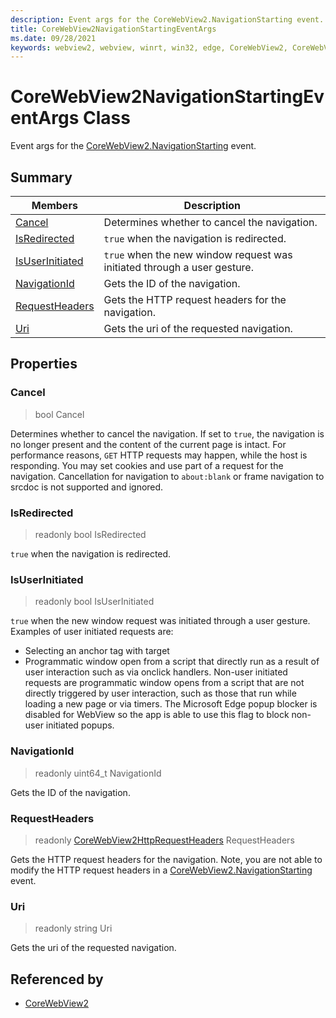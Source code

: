 ```yaml
---
description: Event args for the CoreWebView2.NavigationStarting event.
title: CoreWebView2NavigationStartingEventArgs
ms.date: 09/28/2021
keywords: webview2, webview, winrt, win32, edge, CoreWebView2, CoreWebView2Controller, browser control, edge html, CoreWebView2NavigationStartingEventArgs
---
```


# CoreWebView2NavigationStartingEventArgs Class



Event args for the [CoreWebView2.NavigationStarting](corewebview2.md#navigationstarting) event.

## Summary

Members|Description
--|--
[Cancel](#cancel) | Determines whether to cancel the navigation.
[IsRedirected](#isredirected) | `true` when the navigation is redirected.
[IsUserInitiated](#isuserinitiated) | `true` when the new window request was initiated through a user gesture.
[NavigationId](#navigationid) | Gets the ID of the navigation.
[RequestHeaders](#requestheaders) | Gets the HTTP request headers for the navigation.
[Uri](#uri) | Gets the uri of the requested navigation.

## Properties

### Cancel

>  bool Cancel

Determines whether to cancel the navigation.
If set to `true`, the navigation is no longer present and the content of the current page is intact. For performance reasons, `GET` HTTP requests may happen, while the host is responding. You may set cookies and use part of a request for the navigation. Cancellation for navigation to `about:blank` or frame navigation to srcdoc is not supported and ignored.

### IsRedirected

> readonly  bool IsRedirected

`true` when the navigation is redirected.

### IsUserInitiated

> readonly  bool IsUserInitiated

`true` when the new window request was initiated through a user gesture.
Examples of user initiated requests are:
- Selecting an anchor tag with target
- Programmatic window open from a script that directly run as a result of user interaction such as via onclick handlers.
Non-user initiated requests are programmatic window opens from a script that are not directly triggered by user interaction, such as those that run while loading a new page or via timers.
The Microsoft Edge popup blocker is disabled for WebView so the app is able to use this flag to block non-user initiated popups.

### NavigationId

> readonly  uint64_t NavigationId

Gets the ID of the navigation.

### RequestHeaders

> readonly  [CoreWebView2HttpRequestHeaders](corewebview2httprequestheaders.md) RequestHeaders

Gets the HTTP request headers for the navigation.
Note, you are not able to modify the HTTP request headers in a [CoreWebView2.NavigationStarting](corewebview2.md#navigationstarting) event.

### Uri

> readonly  string Uri

Gets the uri of the requested navigation.






## Referenced by

- [CoreWebView2](corewebview2.md)
